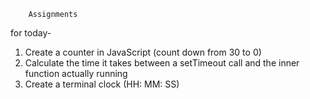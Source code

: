         Assignments


for today-

1. Create a counter in JavaScript (count down from 30 to 0)
2. Calculate the time it takes between a setTimeout call and the inner function actually running
3. Create a terminal clock (HH: MM: SS)